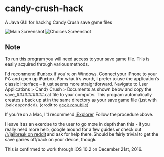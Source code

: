 # candy-crush-hack
A Java GUI for hacking Candy Crush save game files

<img src='https://i.imgur.com/AWGKP7X.png' title='Video Walkthrough' width='' alt='Main Screenshot' />
<img src='https://i.imgur.com/vSowIqk.png' title='Video Walkthrough' width='' alt='Choices Screenshot' />

## Note

To run this program you will need access to your save game file. This is easily acquired through various methods. 

I'd recommend [iFunbox](i-funbox.com/) if you're on Windows. Connect your iPhone to your PC and open up iFunbox. For what it’s worth, I prefer to use the application’s classic interface – it just seems more straightforward. Navigate to User Applications > Candy Crush > Documents as shown below and copy the save_##########.dat file to your computer. This program automatically creates a back up at in the same directory as your save game file (just with .bak appended). (credit to [geek-republic](http://archive.is/20130926111334/www.geek-republic.com/2013/07/hacking-candy-crush-saga-game-saves-in-ios-no-jailbreak-required/#selection-375.0-383.110))

If you're on a Mac, I'd recommend [iExplorer](https://www.macroplant.com/iexplorer/). Follow the procedure above.

I leave it as an exercise to the user to go more in depth than this - if you really need more help, google around for a few guides or check out [/r/jailbreak on reddit](http://reddit.com/r/jailbreak) and ask for help there. Should be fairly trivial to get the save games off/back on your device, though.

This is confirmed to work through iOS 10.2 on December 21st, 2016. 